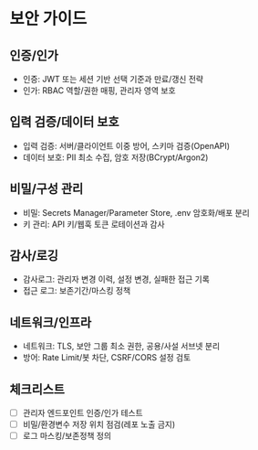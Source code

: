 # 보안 가이드

## 인증/인가
- 인증: JWT 또는 세션 기반 선택 기준과 만료/갱신 전략
- 인가: RBAC 역할/권한 매핑, 관리자 영역 보호

## 입력 검증/데이터 보호
- 입력 검증: 서버/클라이언트 이중 방어, 스키마 검증(OpenAPI)
- 데이터 보호: PII 최소 수집, 암호 저장(BCrypt/Argon2)

## 비밀/구성 관리
- 비밀: Secrets Manager/Parameter Store, .env 암호화/배포 분리
- 키 관리: API 키/웹훅 토큰 로테이션과 감사

## 감사/로깅
- 감사로그: 관리자 변경 이력, 설정 변경, 실패한 접근 기록
- 접근 로그: 보존기간/마스킹 정책

## 네트워크/인프라
- 네트워크: TLS, 보안 그룹 최소 권한, 공용/사설 서브넷 분리
- 방어: Rate Limit/봇 차단, CSRF/CORS 설정 검토

## 체크리스트
- [ ] 관리자 엔드포인트 인증/인가 테스트
- [ ] 비밀/환경변수 저장 위치 점검(레포 노출 금지)
- [ ] 로그 마스킹/보존정책 정의
